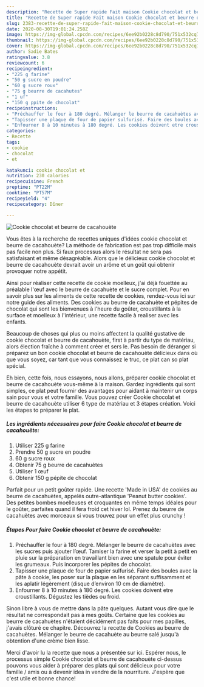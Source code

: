 ```yaml
---
description: "Recette de Super rapide Fait maison Cookie chocolat et beurre de cacahouète"
title: "Recette de Super rapide Fait maison Cookie chocolat et beurre de cacahouète"
slug: 2383-recette-de-super-rapide-fait-maison-cookie-chocolat-et-beurre-de-cacahouete
date: 2020-08-30T19:01:24.258Z
image: https://img-global.cpcdn.com/recipes/6ee92b0228c8d790/751x532cq70/cookie-chocolat-et-beurre-de-cacahouete-photo-principale-de-la-recette.jpg
thumbnail: https://img-global.cpcdn.com/recipes/6ee92b0228c8d790/751x532cq70/cookie-chocolat-et-beurre-de-cacahouete-photo-principale-de-la-recette.jpg
cover: https://img-global.cpcdn.com/recipes/6ee92b0228c8d790/751x532cq70/cookie-chocolat-et-beurre-de-cacahouete-photo-principale-de-la-recette.jpg
author: Sadie Bates
ratingvalue: 3.8
reviewcount: 6
recipeingredient:
- "225 g farine"
- "50 g sucre en poudre"
- "60 g sucre roux"
- "75 g beurre de cacahutes"
- "1 uf"
- "150 g ppite de chocolat"
recipeinstructions:
- "Préchauffer le four à 180 degré. Mélanger le beurre de cacahuètes avec les sucres puis ajouter l’œuf. Tamiser la farine et verser la petit à petit en pluie sur la préparation en travaillant bien avec une spatule pour éviter les grumeaux. Puis incorporer les pépites de chocolat."
- "Tapisser une plaque de four de papier sulfurisé. Faire des boules avec la pâte à cookie, les poser sur la plaque en les séparant suffisamment et les aplatir légèrement (disque d’environ 10 cm de diamètre)."
- "Enfourner 8 à 10 minutes à 180 degré. Les cookies doivent etre croustillants. Dégustez les tièdes ou froid."
categories:
- Recette
tags:
- cookie
- chocolat
- et

katakunci: cookie chocolat et 
nutrition: 230 calories
recipecuisine: French
preptime: "PT22M"
cooktime: "PT57M"
recipeyield: "4"
recipecategory: Dîner

---
```



![Cookie chocolat et beurre de cacahouète](https://img-global.cpcdn.com/recipes/6ee92b0228c8d790/751x532cq70/cookie-chocolat-et-beurre-de-cacahouete-photo-principale-de-la-recette.jpg)

Vous êtes à la recherche de recettes uniques d'idées cookie chocolat et beurre de cacahouète? La méthode de fabrication est pas trop difficile mais pas facile non plus. Si faux processus alors le résultat ne sera pas satisfaisant et même désagréable. Alors que le délicieux cookie chocolat et beurre de cacahouète devrait avoir un arôme et un goût qui obtenir provoquer notre appétit.

Ainsi pour réaliser cette recette de cookie moelleux, j&#39;ai déjà fouettée au préalable l&#39;œuf avec le beurre de cacahuète et le sucre complet. Pour en savoir plus sur les aliments de cette recette de cookies, rendez-vous ici sur notre guide des aliments. Des cookies au beurre de cacahuète et pépites de chocolat qui sont les bienvenues à l&#39;heure du goûter, croustillants à la surface et moelleux à l&#39;intérieur, une recette facile à realiser avec les enfants.

Beaucoup de choses qui plus ou moins affectent la qualité gustative de cookie chocolat et beurre de cacahouète, first à partir du type de matériau, alors élection fraîche à comment créer et sers le. Pas besoin de déranger si préparez un bon cookie chocolat et beurre de cacahouète délicieux dans où que vous soyez, car tant que vous connaissez le truc, ce plat can so plat spécial.


Eh bien, cette fois, nous essayons, nous allons, préparer cookie chocolat et beurre de cacahouète vous-même à la maison. Gardez ingrédients qui sont simples, ce plat peut fournir des avantages pour aidant à maintenir un corps sain pour vous et votre famille. Vous pouvez créer Cookie chocolat et beurre de cacahouète utiliser 6 type de matériau et 3 étapes création. Voici les étapes to préparer le plat.

<!--inarticleads1-->

##### Les ingrédients nécessaires pour faire Cookie chocolat et beurre de cacahouète:

1. Utiliser 225 g farine
1. Prendre 50 g sucre en poudre
1.  60 g sucre roux
1. Obtenir 75 g beurre de cacahuètes
1. Utiliser 1 œuf
1. Obtenir 150 g pépite de chocolat


Parfait pour un petit goûter rapide. Une recette &#39;Made in USA&#39; de cookies au beurre de cacahuètes, appelés outre-atlantique &#39;Peanut butter cookies&#39;. Des petites bombes moelleuses et croquantes en même temps idéales pour le goûter, parfaites quand il fera froid cet hiver lol. Prenez du beurre de cacahuètes avec morceaux si vous trouvez pour un effet plus crunchy ! 

<!--inarticleads2-->

##### Étapes Pour faire Cookie chocolat et beurre de cacahouète:

1. Préchauffer le four à 180 degré. Mélanger le beurre de cacahuètes avec les sucres puis ajouter l’œuf. Tamiser la farine et verser la petit à petit en pluie sur la préparation en travaillant bien avec une spatule pour éviter les grumeaux. Puis incorporer les pépites de chocolat.
1. Tapisser une plaque de four de papier sulfurisé. Faire des boules avec la pâte à cookie, les poser sur la plaque en les séparant suffisamment et les aplatir légèrement (disque d’environ 10 cm de diamètre).
1. Enfourner 8 à 10 minutes à 180 degré. Les cookies doivent etre croustillants. Dégustez les tièdes ou froid.


Sinon libre à vous de mettre dans la pâte quelques. Autant vous dire que le résultat ne correspondait pas à mes goûts. Certaine que les cookies au beurre de cacahuètes n&#39;étaient décidément pas faits pour mes papilles, j&#39;avais clôturé ce chapitre. Découvrez la recette de Cookies au beurre de cacahuètes. Mélanger le beurre de cacahuète au beurre salé jusqu&#39;à obtention d&#39;une crème bien lisse. 


Merci d'avoir lu la recette que nous a présentée sur ici. Espérer nous, le processus simple Cookie chocolat et beurre de cacahouète ci-dessus pouvons vous aider à préparer des plats qui sont délicieux pour votre famille / amis ou à devenir idea in vendre de la nourriture. J'espère que c'est utile et bonne chance!
